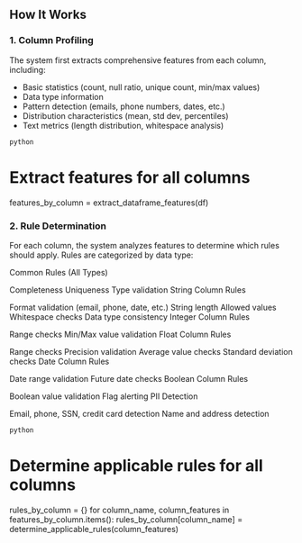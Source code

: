 ## How It Works

### 1. Column Profiling

The system first extracts comprehensive features from each column, including:

- Basic statistics (count, null ratio, unique count, min/max values)
- Data type information
- Pattern detection (emails, phone numbers, dates, etc.)
- Distribution characteristics (mean, std dev, percentiles)
- Text metrics (length distribution, whitespace analysis)

```python ```
# Extract features for all columns
features_by_column = extract_dataframe_features(df)


### 2. Rule Determination
For each column, the system analyzes features to determine which rules should apply. Rules are categorized by data type:

Common Rules (All Types)

Completeness
Uniqueness
Type validation
String Column Rules

Format validation (email, phone, date, etc.)
String length
Allowed values
Whitespace checks
Data type consistency
Integer Column Rules

Range checks
Min/Max value validation
Float Column Rules

Range checks
Precision validation
Average value checks
Standard deviation checks
Date Column Rules

Date range validation
Future date checks
Boolean Column Rules

Boolean value validation
Flag alerting
PII Detection

Email, phone, SSN, credit card detection
Name and address detection

```python ```
# Determine applicable rules for all columns
rules_by_column = {}
for column_name, column_features in features_by_column.items():
    rules_by_column[column_name] = determine_applicable_rules(column_features)
